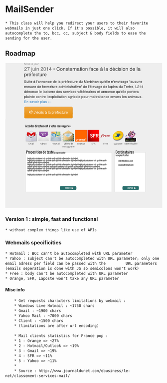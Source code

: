 # MailSender
	* This class will help you redirect your users to their favorite webmails in just one click. If it's possible, it will also autocomplete the to, bcc, cc, subject & body fields to ease the sending for the user.

## Roadmap
<img src="img/roadmap/roadmap-01.png" />

### Version 1 : simple, fast and functional
	* without complex things like use of APIs

### Webmails specificities
	* Hotmail : BCC can't be autocompleted with URL parameter
	* Yahoo : subject can't be autocompleted with URL parameter; only one email adress per field can be passed with the 		URL parameters (emails seperation is done with JS so semicolons won't work)
	* Free : body can't be autocompleted with URL parameter
	* Orange, SFR, Laposte won't take any URL parameter
	

#### Misc info
        * Get requests characters limitations by webmail :
        * Windows Live Hotmail : ~1750 chars
        * Gmail : ~1900 chars
        * Yahoo Mail : ~7000 chars
        * Client : ~1500 chars
        * (limitations are after url encoding)
        
        * Mail clients statistics for France pop :
        * 1 - Orange => ~27%
        * 2 - Hotmail/Outlook => ~19%
        * 3 - Gmail => ~19%
        * 4 - SFR => ~11%
        * 5 - Yahoo => ~11%
        *
        * Source : http://www.journaldunet.com/ebusiness/le-net/classement-services-mail/
